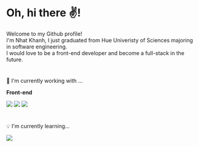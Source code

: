# Oh, hi there ✌️!

Welcome to my Github profile!  
I'm Nhat Khanh, I just graduated from Hue Univeristy of Sciences majoring in software engineering.  
I would love to be a front-end developer and become a full-stack in the future.  
#

💪 I'm currently working with ...  

**Front-end**  

<img src="https://img.shields.io/badge/html5-%23E34F26.svg?style=for-the-badge&logo=html5&logoColor=white"> <img src="https://img.shields.io/badge/css3-%231572B6.svg?style=for-the-badge&logo=css3&logoColor=white"> <img src="https://img.shields.io/badge/javascript-%23323330.svg?style=for-the-badge&logo=javascript&logoColor=%23F7DF1E">
#
💡 I'm currently learning...  

<img src="https://img.shields.io/badge/react-%2320232a.svg?style=for-the-badge&logo=react&logoColor=%2361DAFB">

